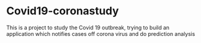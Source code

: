 # Covid19-coronastudy
This is a project to  study the Covid 19 outbreak, trying to  build an application which notifies cases off corona virus and do prediction analysis
